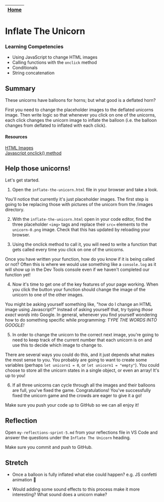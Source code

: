 [Home](../README.md)|
---|

# Inflate The Unicorn

### Learning Competencies

- Using JavaScript to change HTML images
- Calling functions with the `onclick` method
- Conditionals
- String concatenation


## Summary

These unicorns have balloons for horns; but what good is a deflated horn? 

First you need to change the placeholder images to the deflated unicorns image. Then write logic so that whenever you click on one of the unicorns, each click changes the unicorn image to inflate the balloon (i.e. the balloon changes from deflated to inflated with each click).  

#### Resources
[HTML Images](https://www.w3schools.com/html/html_images.asp)\
[Javascript onclick() method](https://www.w3schools.com/jsref/event_onclick.asp)


## Help those unicorns! 

Let's get started.

1. Open the `inflate-the-unicorn.html` file in your browser and take a look. 

You'll notice that currently it's just placeholder images. The first step is going to be replacing those with pictures of the unicorn from the /images directory. 

2. With the `inflate-the-unicorn.html` open in your code editor, find the three placeholder `<img>` tags and replace their `src=` elements to the `unicorn-0.png` image. Check that this has updated by reloading your browser.

3. Using the onclick method to call it, you will need to write a function that gets called every time you click on one of the unicorns.

Once you have written your function, how do you know if it is being called or not? Often this is where we would use something like a `console.log` as it will show up in the Dev Tools console even if we haven't completed our function yet!

4. Now it's time to get one of the key features of your page working. When you click the button your function should change the image of the unicorn to one of the other images.

You might be asking yourself something like, "how do I change an HTML image using Javascript?" Instead of asking yourself that, try typing _those exact words_ into Google. In general, whenever you find yourself wondering how to do something specific while programming: *TYPE THE WORDS INTO GOOGLE!*

5. In order to change the unicorn to the correct next image, you're going to need to keep track of the current number that each unicorn is on and use this to decide which image to change to.

There are several ways you could do this, and it just depends what makes the most sense to you. You probably are going to want to create some variables (perhaps `let unicorn1 = 0`, or `let unicorn1 = "empty"`). You could choose to store all the unicorn states in a single object, or even an array! It's up to you!

6. If all three unicorns can cycle through all the images and their balloons are full, you've fixed the game. Congratulations! You've successfully fixed the unicorn game and the crowds are eager to give it a go!

Make sure you push your code up to GitHub so we can all enjoy it!

## Reflection

Open `my-reflections-sprint-5.md` from your reflections file in VS Code and answer the questions under the `Inflate The Unicorn` heading.

Make sure you commit and push to GitHub.

## Stretch

- Once a balloon is fully inflated what else could happen? e.g. JS confetti animation :confetti_ball:

- Would adding some sound effects to this process make it more interesting? What sound does a unicorn make? 